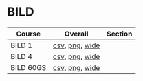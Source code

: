 # BILD

| Course | Overall | Section |
| ------ | ------- | ------- |
| BILD 1 | [csv](https://github.com/UCSD-Historical-Enrollment-Data/2024Summer1/blob/main/overall/BILD%201.csv), [png](https://raw.githubusercontent.com/UCSD-Historical-Enrollment-Data/2024Summer1/main/plot_overall/BILD%201.png), [wide](https://raw.githubusercontent.com/UCSD-Historical-Enrollment-Data/2024Summer1/main/plot_overall_wide/BILD%201.png) |  |
| BILD 4 | [csv](https://github.com/UCSD-Historical-Enrollment-Data/2024Summer1/blob/main/overall/BILD%204.csv), [png](https://raw.githubusercontent.com/UCSD-Historical-Enrollment-Data/2024Summer1/main/plot_overall/BILD%204.png), [wide](https://raw.githubusercontent.com/UCSD-Historical-Enrollment-Data/2024Summer1/main/plot_overall_wide/BILD%204.png) |  |
| BILD 60GS | [csv](https://github.com/UCSD-Historical-Enrollment-Data/2024Summer1/blob/main/overall/BILD%2060GS.csv), [png](https://raw.githubusercontent.com/UCSD-Historical-Enrollment-Data/2024Summer1/main/plot_overall/BILD%2060GS.png), [wide](https://raw.githubusercontent.com/UCSD-Historical-Enrollment-Data/2024Summer1/main/plot_overall_wide/BILD%2060GS.png) |  |
